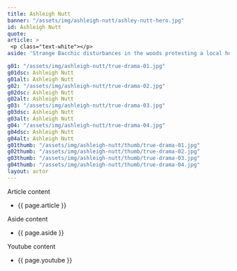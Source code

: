 ```yaml
---
title: Ashleigh Nutt
banner: "/assets/img/ashleigh-nutt/ashley-nutt-hero.jpg"
id: Ashleigh Nutt
quote: 
article: >
 <p class="text-white"></p>
aside: 'Strange Bacchic disturbances in the woods protesting a local horror movie prompt a police investigation. A shadowy figure emerges.  Calling himself the God of Drama, he believes that he can achieve the seemingly impossible goal of returning drama to its original purpose – of preparing citizens for leadership in democracy. As the horror movie spirals out of control, and the Bacchae are consumed in violence - can officer Ailish Walsh discern the truth before a gruesome Greek drama unfolds? <br><br> Director James Thomas creates a Greek tragedy for our time. A horror story that looks at the original role of drama – as the companion invention of democracy – to shed light on how modern media is still working in our lives, in hidden ways, to rip us apart. True Drama is an alarm – a rare moment of clarity – a terrifying jolt - and an invitation to enjoy the true transcendental power of drama to help us envision a better Democracy. '

g01: "/assets/img/ashleigh-nutt/true-drama-01.jpg"
g01dsc: Ashleigh Nutt
g01alt: Ashleigh Nutt 
g02: "/assets/img/ashleigh-nutt/true-drama-02.jpg"
g02dsc: Ashleigh Nutt 
g02alt: Ashleigh Nutt 
g03: "/assets/img/ashleigh-nutt/true-drama-03.jpg"
g03dsc: Ashleigh Nutt
g03alt: Ashleigh Nutt 
g04: "/assets/img/ashleigh-nutt/true-drama-04.jpg"
g04dsc: Ashleigh Nutt
g04alt: Ashleigh Nutt
g01thumb: "/assets/img/ashleigh-nutt/thumb/true-drama-01.jpg"
g02thumb: "/assets/img/ashleigh-nutt/thumb/true-drama-02.jpg"
g03thumb: "/assets/img/ashleigh-nutt/thumb/true-drama-03.jpg"
g04thumb: "/assets/img/ashleigh-nutt/thumb/true-drama-04.jpg"
layout: actor
---
```


Article content
* {{ page.article }}

Aside content
* {{ page.aside }}

Youtube content
* {{ page.youtube }}


